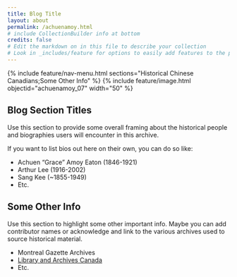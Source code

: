 ```yaml
---
title: Blog Title
layout: about
permalink: /achuenamoy.html
# include CollectionBuilder info at bottom
credits: false
# Edit the markdown on in this file to describe your collection
# Look in _includes/feature for options to easily add features to the page
---
```


{% include feature/nav-menu.html sections="Historical Chinese Canadians;Some Other Info" %}
{% include feature/image.html objectid="achuenamoy_07" width="50" %} 

## Blog Section Titles

Use this section to provide some overall framing about the historical people and biographies users will encounter in this archive. 

If you want to list bios out here on their own, you can do so like:

- Achuen “Grace” Amoy Eaton (1846-1921)
- Arthur Lee (1916-2002)
- Sang Kee (~1855-1949)
- Etc.

## Some Other Info
Use this section to highlight some other important info. Maybe you can add contributor names or acknowledge and link to the various archives used to source historical material.

- Montreal Gazette Archives
- [Library and Archives Canada](https://library-archives.canada.ca/eng)
- Etc.
